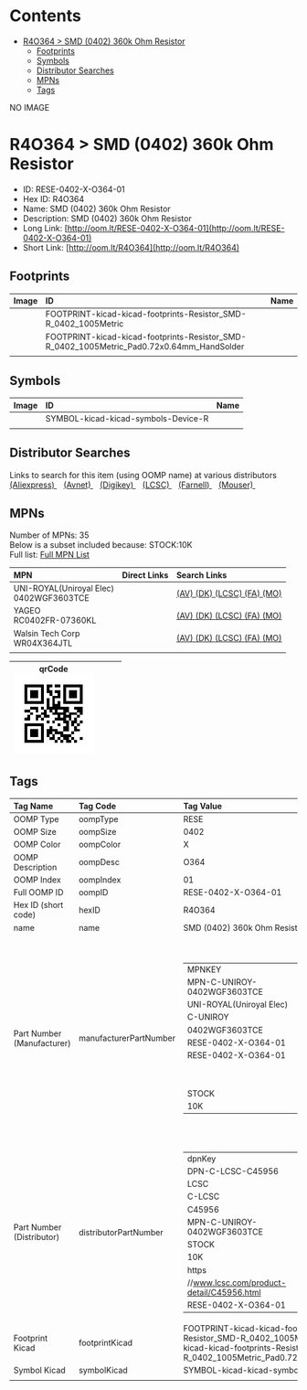 



Contents
========

* [R4O364 > SMD (0402) 360k Ohm Resistor](#r4o364--smd-0402-360k-ohm-resistor)
	* [Footprints](#footprints)
	* [Symbols](#symbols)
	* [Distributor Searches](#distributor-searches)
	* [MPNs](#mpns)
	* [Tags](#tags)
  
NO IMAGE  
# R4O364 > SMD (0402) 360k Ohm Resistor

- ID: RESE-0402-X-O364-01
- Hex ID: R4O364
- Name: SMD (0402) 360k Ohm Resistor
- Description: SMD (0402) 360k Ohm Resistor
- Long Link: [http://oom.lt/RESE-0402-X-O364-01](http://oom.lt/RESE-0402-X-O364-01)
- Short Link: [http://oom.lt/R4O364](http://oom.lt/R4O364)

## Footprints
  

|Image|ID|Name|
| :--- | :--- | :--- |
||FOOTPRINT-kicad-kicad-footprints-Resistor_SMD-R_0402_1005Metric||
||FOOTPRINT-kicad-kicad-footprints-Resistor_SMD-R_0402_1005Metric_Pad0.72x0.64mm_HandSolder||
||||

## Symbols
  

|Image|ID|Name|
| :--- | :--- | :--- |
|![]()|SYMBOL-kicad-kicad-symbols-Device-R||
||||

## Distributor Searches
  
Links to search for this item (using OOMP name) at various distributors  
[(Aliexpress) ](https://www.aliexpress.com/wholesale?SearchText=1117SMD+0402+360k+Ohm+Resistor)&nbsp;&nbsp;&nbsp;[(Avnet) ](https://www.avnet.com/shop/us/search/SMD+0402+360k+Ohm+Resistor)&nbsp;&nbsp;&nbsp;[(Digikey) ](https://www.digikey.co.uk/en/products/result?s=SMD+0402+360k+Ohm+Resistor)&nbsp;&nbsp;&nbsp;[(LCSC) ](https://www.lcsc.com/search?q=SMD+0402+360k+Ohm+Resistor)&nbsp;&nbsp;&nbsp;[(Farnell) ](https://uk.farnell.com/search?st=SMD+0402+360k+Ohm+Resistor)&nbsp;&nbsp;&nbsp;[(Mouser) ](https://www.mouser.com/c/?q=SMD+0402+360k+Ohm+Resistor)&nbsp;&nbsp;&nbsp;
## MPNs
  
Number of MPNs: 35<br>Below is a subset included because: STOCK:10K <br>Full list: [Full MPN List](MPNLIST.md)  

|MPN|Direct Links|Search Links|
| :--- | :--- | :--- |
|UNI-ROYAL(Uniroyal Elec)<br>0402WGF3603TCE||[(AV) ](https://www.avnet.com/shop/us/search/0402WGF3603TCE)[(DK) ](https://www.digikey.co.uk/products/en?keywords=0402WGF3603TCE)[(LCSC) ](https://www.lcsc.com/search?q=0402WGF3603TCE)[(FA) ](https://uk.farnell.com/search?st=0402WGF3603TCE)[(MO) ](https://www.mouser.com/c/?q=0402WGF3603TCE)|
|YAGEO<br>RC0402FR-07360KL||[(AV) ](https://www.avnet.com/shop/us/search/RC0402FR-07360KL)[(DK) ](https://www.digikey.co.uk/products/en?keywords=RC0402FR-07360KL)[(LCSC) ](https://www.lcsc.com/search?q=RC0402FR-07360KL)[(FA) ](https://uk.farnell.com/search?st=RC0402FR-07360KL)[(MO) ](https://www.mouser.com/c/?q=RC0402FR-07360KL)|
|Walsin Tech Corp<br>WR04X364JTL||[(AV) ](https://www.avnet.com/shop/us/search/WR04X364JTL)[(DK) ](https://www.digikey.co.uk/products/en?keywords=WR04X364JTL)[(LCSC) ](https://www.lcsc.com/search?q=WR04X364JTL)[(FA) ](https://uk.farnell.com/search?st=WR04X364JTL)[(MO) ](https://www.mouser.com/c/?q=WR04X364JTL)|
||||
  

|qrCode<br>[![](https://raw.githubusercontent.com/oomlout/oomlout_OOMP_parts_V2/main/RESE/0402/X/O364/01/qrCode_140.png)](https://github.com/oomlout/oomlout_OOMP_parts_V2/tree/main/RESE/0402/X/O364/01/qrCode.png)||||
| :---: | :---: | :---: | :---: |

## Tags
  

|Tag Name|Tag Code|Tag Value|
| :--- | :--- | :--- |
|OOMP Type|oompType|RESE|
|OOMP Size|oompSize|0402|
|OOMP Color|oompColor|X|
|OOMP Description|oompDesc|O364|
|OOMP Index|oompIndex|01|
|Full OOMP ID|oompID|RESE-0402-X-O364-01|
|Hex ID (short code)|hexID|R4O364|
|name|name|SMD (0402) 360k Ohm Resistor|
|Part Number (Manufacturer)|manufacturerPartNumber|<table><tr><td>MPNKEY</td></tr><tr><td> MPN-C-UNIROY-0402WGF3603TCE</td><td> MANUFACTURER</td></tr><tr><td> UNI-ROYAL(Uniroyal Elec)</td><td> MANUCODE</td></tr><tr><td> C-UNIROY</td><td> MPN</td></tr><tr><td> 0402WGF3603TCE</td><td> OOMPIDPARTIAL</td></tr><tr><td> RESE-0402-X-O364-01</td><td> OOMPID</td></tr><tr><td> RESE-0402-X-O364-01</td><td> LINK</td></tr><tr><td> </td><td> DESCRIPTION</td></tr><tr><td> </td><td> TAGS</td></tr><tr><td> STOCK</td></tr><tr><td>10K</td></tr></table></td><td> <table><tr><td>MPNKEY</td></tr><tr><td> MPN-C-LIZELE-CR0402FF3603G</td><td> MANUFACTURER</td></tr><tr><td> LIZ Elec</td><td> MANUCODE</td></tr><tr><td> C-LIZELE</td><td> MPN</td></tr><tr><td> CR0402FF3603G</td><td> OOMPIDPARTIAL</td></tr><tr><td> RESE-0402-X-O364-01</td><td> OOMPID</td></tr><tr><td> RESE-0402-X-O364-01</td><td> LINK</td></tr><tr><td> </td><td> DESCRIPTION</td></tr><tr><td> </td><td> TAGS</td></tr><tr><td> </td></tr></table></td><td> <table><tr><td>MPNKEY</td></tr><tr><td> MPN-C-RALEC-RTT023603FTH</td><td> MANUFACTURER</td></tr><tr><td> RALEC</td><td> MANUCODE</td></tr><tr><td> C-RALEC</td><td> MPN</td></tr><tr><td> RTT023603FTH</td><td> OOMPIDPARTIAL</td></tr><tr><td> RESE-0402-X-O364-01</td><td> OOMPID</td></tr><tr><td> RESE-0402-X-O364-01</td><td> LINK</td></tr><tr><td> </td><td> DESCRIPTION</td></tr><tr><td> </td><td> TAGS</td></tr><tr><td> </td></tr></table></td><td> <table><tr><td>MPNKEY</td></tr><tr><td> MPN-C-KOASPE-RK73B1ETTP364J</td><td> MANUFACTURER</td></tr><tr><td> KOA Speer Elec</td><td> MANUCODE</td></tr><tr><td> C-KOASPE</td><td> MPN</td></tr><tr><td> RK73B1ETTP364J</td><td> OOMPIDPARTIAL</td></tr><tr><td> RESE-0402-X-O364-01</td><td> OOMPID</td></tr><tr><td> RESE-0402-X-O364-01</td><td> LINK</td></tr><tr><td> </td><td> DESCRIPTION</td></tr><tr><td> </td><td> TAGS</td></tr><tr><td> </td></tr></table></td><td> <table><tr><td>MPNKEY</td></tr><tr><td> MPN-C-YAGEO-RC0402FR-07360KL</td><td> MANUFACTURER</td></tr><tr><td> YAGEO</td><td> MANUCODE</td></tr><tr><td> C-YAGEO</td><td> MPN</td></tr><tr><td> RC0402FR-07360KL</td><td> OOMPIDPARTIAL</td></tr><tr><td> RESE-0402-X-O364-01</td><td> OOMPID</td></tr><tr><td> RESE-0402-X-O364-01</td><td> LINK</td></tr><tr><td> </td><td> DESCRIPTION</td></tr><tr><td> </td><td> TAGS</td></tr><tr><td> STOCK</td></tr><tr><td>10K</td></tr></table></td><td> <table><tr><td>MPNKEY</td></tr><tr><td> MPN-C-RALEC-RTT02364JTH</td><td> MANUFACTURER</td></tr><tr><td> RALEC</td><td> MANUCODE</td></tr><tr><td> C-RALEC</td><td> MPN</td></tr><tr><td> RTT02364JTH</td><td> OOMPIDPARTIAL</td></tr><tr><td> RESE-0402-X-O364-01</td><td> OOMPID</td></tr><tr><td> RESE-0402-X-O364-01</td><td> LINK</td></tr><tr><td> </td><td> DESCRIPTION</td></tr><tr><td> </td><td> TAGS</td></tr><tr><td> </td></tr></table></td><td> <table><tr><td>MPNKEY</td></tr><tr><td> MPN-C-WALSIN-WR04X3603FTL</td><td> MANUFACTURER</td></tr><tr><td> Walsin Tech Corp</td><td> MANUCODE</td></tr><tr><td> C-WALSIN</td><td> MPN</td></tr><tr><td> WR04X3603FTL</td><td> OOMPIDPARTIAL</td></tr><tr><td> RESE-0402-X-O364-01</td><td> OOMPID</td></tr><tr><td> RESE-0402-X-O364-01</td><td> LINK</td></tr><tr><td> </td><td> DESCRIPTION</td></tr><tr><td> </td><td> TAGS</td></tr><tr><td> STOCK</td></tr><tr><td>1K</td></tr></table></td><td> <table><tr><td>MPNKEY</td></tr><tr><td> MPN-C-YAGEO-AC0402FR-07360KL</td><td> MANUFACTURER</td></tr><tr><td> YAGEO</td><td> MANUCODE</td></tr><tr><td> C-YAGEO</td><td> MPN</td></tr><tr><td> AC0402FR-07360KL</td><td> OOMPIDPARTIAL</td></tr><tr><td> RESE-0402-X-O364-01</td><td> OOMPID</td></tr><tr><td> RESE-0402-X-O364-01</td><td> LINK</td></tr><tr><td> </td><td> DESCRIPTION</td></tr><tr><td> </td><td> TAGS</td></tr><tr><td> STOCK</td></tr><tr><td>1K</td></tr></table></td><td> <table><tr><td>MPNKEY</td></tr><tr><td> MPN-C-YAGEO-AC0402JR-07360KL</td><td> MANUFACTURER</td></tr><tr><td> YAGEO</td><td> MANUCODE</td></tr><tr><td> C-YAGEO</td><td> MPN</td></tr><tr><td> AC0402JR-07360KL</td><td> OOMPIDPARTIAL</td></tr><tr><td> RESE-0402-X-O364-01</td><td> OOMPID</td></tr><tr><td> RESE-0402-X-O364-01</td><td> LINK</td></tr><tr><td> </td><td> DESCRIPTION</td></tr><tr><td> </td><td> TAGS</td></tr><tr><td> </td></tr></table></td><td> <table><tr><td>MPNKEY</td></tr><tr><td> MPN-C-YAGEO-RC0402JR-07360KL</td><td> MANUFACTURER</td></tr><tr><td> YAGEO</td><td> MANUCODE</td></tr><tr><td> C-YAGEO</td><td> MPN</td></tr><tr><td> RC0402JR-07360KL</td><td> OOMPIDPARTIAL</td></tr><tr><td> RESE-0402-X-O364-01</td><td> OOMPID</td></tr><tr><td> RESE-0402-X-O364-01</td><td> LINK</td></tr><tr><td> </td><td> DESCRIPTION</td></tr><tr><td> </td><td> TAGS</td></tr><tr><td> </td></tr></table></td><td> <table><tr><td>MPNKEY</td></tr><tr><td> MPN-C-ROHMSE-MCR01MRTF3603</td><td> MANUFACTURER</td></tr><tr><td> ROHM Semicon</td><td> MANUCODE</td></tr><tr><td> C-ROHMSE</td><td> MPN</td></tr><tr><td> MCR01MRTF3603</td><td> OOMPIDPARTIAL</td></tr><tr><td> RESE-0402-X-O364-01</td><td> OOMPID</td></tr><tr><td> RESE-0402-X-O364-01</td><td> LINK</td></tr><tr><td> </td><td> DESCRIPTION</td></tr><tr><td> </td><td> TAGS</td></tr><tr><td> STOCK</td></tr><tr><td>1K</td></tr></table></td><td> <table><tr><td>MPNKEY</td></tr><tr><td> MPN-C-ROHMSE-MCR01MZPJ364</td><td> MANUFACTURER</td></tr><tr><td> ROHM Semicon</td><td> MANUCODE</td></tr><tr><td> C-ROHMSE</td><td> MPN</td></tr><tr><td> MCR01MZPJ364</td><td> OOMPIDPARTIAL</td></tr><tr><td> RESE-0402-X-O364-01</td><td> OOMPID</td></tr><tr><td> RESE-0402-X-O364-01</td><td> LINK</td></tr><tr><td> </td><td> DESCRIPTION</td></tr><tr><td> </td><td> TAGS</td></tr><tr><td> </td></tr></table></td><td> <table><tr><td>MPNKEY</td></tr><tr><td> MPN-C-KOASPE-RK73H1ETTP3603F</td><td> MANUFACTURER</td></tr><tr><td> KOA Speer Elec</td><td> MANUCODE</td></tr><tr><td> C-KOASPE</td><td> MPN</td></tr><tr><td> RK73H1ETTP3603F</td><td> OOMPIDPARTIAL</td></tr><tr><td> RESE-0402-X-O364-01</td><td> OOMPID</td></tr><tr><td> RESE-0402-X-O364-01</td><td> LINK</td></tr><tr><td> </td><td> DESCRIPTION</td></tr><tr><td> </td><td> TAGS</td></tr><tr><td> STOCK</td></tr><tr><td>1K</td></tr></table></td><td> <table><tr><td>MPNKEY</td></tr><tr><td> MPN-C-FHGUAN-RC-02W3603FT</td><td> MANUFACTURER</td></tr><tr><td> FH (Guangdong Fenghua Advanced Tech)</td><td> MANUCODE</td></tr><tr><td> C-FHGUAN</td><td> MPN</td></tr><tr><td> RC-02W3603FT</td><td> OOMPIDPARTIAL</td></tr><tr><td> RESE-0402-X-O364-01</td><td> OOMPID</td></tr><tr><td> RESE-0402-X-O364-01</td><td> LINK</td></tr><tr><td> </td><td> DESCRIPTION</td></tr><tr><td> </td><td> TAGS</td></tr><tr><td> </td></tr></table></td><td> <table><tr><td>MPNKEY</td></tr><tr><td> MPN-C-FHGUAN-RC-02W364JT</td><td> MANUFACTURER</td></tr><tr><td> FH (Guangdong Fenghua Advanced Tech)</td><td> MANUCODE</td></tr><tr><td> C-FHGUAN</td><td> MPN</td></tr><tr><td> RC-02W364JT</td><td> OOMPIDPARTIAL</td></tr><tr><td> RESE-0402-X-O364-01</td><td> OOMPID</td></tr><tr><td> RESE-0402-X-O364-01</td><td> LINK</td></tr><tr><td> </td><td> DESCRIPTION</td></tr><tr><td> </td><td> TAGS</td></tr><tr><td> STOCK</td></tr><tr><td>1K</td></tr></table></td><td> <table><tr><td>MPNKEY</td></tr><tr><td> MPN-C-FHGUAN-RC-02K3603FT</td><td> MANUFACTURER</td></tr><tr><td> FH (Guangdong Fenghua Advanced Tech)</td><td> MANUCODE</td></tr><tr><td> C-FHGUAN</td><td> MPN</td></tr><tr><td> RC-02K3603FT</td><td> OOMPIDPARTIAL</td></tr><tr><td> RESE-0402-X-O364-01</td><td> OOMPID</td></tr><tr><td> RESE-0402-X-O364-01</td><td> LINK</td></tr><tr><td> </td><td> DESCRIPTION</td></tr><tr><td> </td><td> TAGS</td></tr><tr><td> STOCK</td></tr><tr><td>1K</td></tr></table></td><td> <table><tr><td>MPNKEY</td></tr><tr><td> MPN-C-WALSIN-WR04X364JTL</td><td> MANUFACTURER</td></tr><tr><td> Walsin Tech Corp</td><td> MANUCODE</td></tr><tr><td> C-WALSIN</td><td> MPN</td></tr><tr><td> WR04X364JTL</td><td> OOMPIDPARTIAL</td></tr><tr><td> RESE-0402-X-O364-01</td><td> OOMPID</td></tr><tr><td> RESE-0402-X-O364-01</td><td> LINK</td></tr><tr><td> </td><td> DESCRIPTION</td></tr><tr><td> </td><td> TAGS</td></tr><tr><td> STOCK</td></tr><tr><td>10K</td></tr></table></td><td> <table><tr><td>MPNKEY</td></tr><tr><td> MPN-C-RESIST-AECR0402F360KK9</td><td> MANUFACTURER</td></tr><tr><td> Resistor.Today</td><td> MANUCODE</td></tr><tr><td> C-RESIST</td><td> MPN</td></tr><tr><td> AECR0402F360KK9</td><td> OOMPIDPARTIAL</td></tr><tr><td> RESE-0402-X-O364-01</td><td> OOMPID</td></tr><tr><td> RESE-0402-X-O364-01</td><td> LINK</td></tr><tr><td> </td><td> DESCRIPTION</td></tr><tr><td> </td><td> TAGS</td></tr><tr><td> </td></tr></table></td><td> <table><tr><td>MPNKEY</td></tr><tr><td> MPN-C-RESIST-HPCR0402F360KK9</td><td> MANUFACTURER</td></tr><tr><td> Resistor.Today</td><td> MANUCODE</td></tr><tr><td> C-RESIST</td><td> MPN</td></tr><tr><td> HPCR0402F360KK9</td><td> OOMPIDPARTIAL</td></tr><tr><td> RESE-0402-X-O364-01</td><td> OOMPID</td></tr><tr><td> RESE-0402-X-O364-01</td><td> LINK</td></tr><tr><td> </td><td> DESCRIPTION</td></tr><tr><td> </td><td> TAGS</td></tr><tr><td> STOCK</td></tr><tr><td>1K</td></tr></table></td><td> <table><tr><td>MPNKEY</td></tr><tr><td> MPN-C-PANASO-ERJ2GEJ364X</td><td> MANUFACTURER</td></tr><tr><td> PANASONIC</td><td> MANUCODE</td></tr><tr><td> C-PANASO</td><td> MPN</td></tr><tr><td> ERJ2GEJ364X</td><td> OOMPIDPARTIAL</td></tr><tr><td> RESE-0402-X-O364-01</td><td> OOMPID</td></tr><tr><td> RESE-0402-X-O364-01</td><td> LINK</td></tr><tr><td> </td><td> DESCRIPTION</td></tr><tr><td> </td><td> TAGS</td></tr><tr><td> STOCK</td></tr><tr><td>1K</td></tr></table></td><td> <table><tr><td>MPNKEY</td></tr><tr><td> MPN-C-PANASO-ERJ2RKF3603X</td><td> MANUFACTURER</td></tr><tr><td> PANASONIC</td><td> MANUCODE</td></tr><tr><td> C-PANASO</td><td> MPN</td></tr><tr><td> ERJ2RKF3603X</td><td> OOMPIDPARTIAL</td></tr><tr><td> RESE-0402-X-O364-01</td><td> OOMPID</td></tr><tr><td> RESE-0402-X-O364-01</td><td> LINK</td></tr><tr><td> </td><td> DESCRIPTION</td></tr><tr><td> </td><td> TAGS</td></tr><tr><td> STOCK</td></tr><tr><td>1K</td></tr></table></td><td> <table><tr><td>MPNKEY</td></tr><tr><td> MPN-C-UNIROY-0402WGJ0364TCE</td><td> MANUFACTURER</td></tr><tr><td> UNI-ROYAL(Uniroyal Elec)</td><td> MANUCODE</td></tr><tr><td> C-UNIROY</td><td> MPN</td></tr><tr><td> 0402WGJ0364TCE</td><td> OOMPIDPARTIAL</td></tr><tr><td> RESE-0402-X-O364-01</td><td> OOMPID</td></tr><tr><td> RESE-0402-X-O364-01</td><td> LINK</td></tr><tr><td> </td><td> DESCRIPTION</td></tr><tr><td> </td><td> TAGS</td></tr><tr><td> STOCK</td></tr><tr><td>1K</td></tr></table></td><td> <table><tr><td>MPNKEY</td></tr><tr><td> MPN-C-VISHAY-CRCW0402360KFKED</td><td> MANUFACTURER</td></tr><tr><td> Vishay Intertech</td><td> MANUCODE</td></tr><tr><td> C-VISHAY</td><td> MPN</td></tr><tr><td> CRCW0402360KFKED</td><td> OOMPIDPARTIAL</td></tr><tr><td> RESE-0402-X-O364-01</td><td> OOMPID</td></tr><tr><td> RESE-0402-X-O364-01</td><td> LINK</td></tr><tr><td> </td><td> DESCRIPTION</td></tr><tr><td> </td><td> TAGS</td></tr><tr><td> </td></tr></table></td><td> <table><tr><td>MPNKEY</td></tr><tr><td> MPN-C-VISHAY-CRCW0402360KJNED</td><td> MANUFACTURER</td></tr><tr><td> Vishay Intertech</td><td> MANUCODE</td></tr><tr><td> C-VISHAY</td><td> MPN</td></tr><tr><td> CRCW0402360KJNED</td><td> OOMPIDPARTIAL</td></tr><tr><td> RESE-0402-X-O364-01</td><td> OOMPID</td></tr><tr><td> RESE-0402-X-O364-01</td><td> LINK</td></tr><tr><td> </td><td> DESCRIPTION</td></tr><tr><td> </td><td> TAGS</td></tr><tr><td> </td></tr></table></td><td> <table><tr><td>MPNKEY</td></tr><tr><td> MPN-C-PANASO-ERJPA2J364X</td><td> MANUFACTURER</td></tr><tr><td> PANASONIC</td><td> MANUCODE</td></tr><tr><td> C-PANASO</td><td> MPN</td></tr><tr><td> ERJPA2J364X</td><td> OOMPIDPARTIAL</td></tr><tr><td> RESE-0402-X-O364-01</td><td> OOMPID</td></tr><tr><td> RESE-0402-X-O364-01</td><td> LINK</td></tr><tr><td> </td><td> DESCRIPTION</td></tr><tr><td> </td><td> TAGS</td></tr><tr><td> </td></tr></table></td><td> <table><tr><td>MPNKEY</td></tr><tr><td> MPN-C-PANASO-ERJPA2F3603X</td><td> MANUFACTURER</td></tr><tr><td> PANASONIC</td><td> MANUCODE</td></tr><tr><td> C-PANASO</td><td> MPN</td></tr><tr><td> ERJPA2F3603X</td><td> OOMPIDPARTIAL</td></tr><tr><td> RESE-0402-X-O364-01</td><td> OOMPID</td></tr><tr><td> RESE-0402-X-O364-01</td><td> LINK</td></tr><tr><td> </td><td> DESCRIPTION</td></tr><tr><td> </td><td> TAGS</td></tr><tr><td> </td></tr></table></td><td> <table><tr><td>MPNKEY</td></tr><tr><td> MPN-C-EVEROH-CR0402F360KQ10Z</td><td> MANUFACTURER</td></tr><tr><td> Ever Ohms Tech</td><td> MANUCODE</td></tr><tr><td> C-EVEROH</td><td> MPN</td></tr><tr><td> CR0402F360KQ10Z</td><td> OOMPIDPARTIAL</td></tr><tr><td> RESE-0402-X-O364-01</td><td> OOMPID</td></tr><tr><td> RESE-0402-X-O364-01</td><td> LINK</td></tr><tr><td> </td><td> DESCRIPTION</td></tr><tr><td> </td><td> TAGS</td></tr><tr><td> STOCK</td></tr><tr><td>1K</td></tr></table></td><td> <table><tr><td>MPNKEY</td></tr><tr><td> MPN-C-UNIROY-NQ02WGJ0364TCE</td><td> MANUFACTURER</td></tr><tr><td> UNI-ROYAL(Uniroyal Elec)</td><td> MANUCODE</td></tr><tr><td> C-UNIROY</td><td> MPN</td></tr><tr><td> NQ02WGJ0364TCE</td><td> OOMPIDPARTIAL</td></tr><tr><td> RESE-0402-X-O364-01</td><td> OOMPID</td></tr><tr><td> RESE-0402-X-O364-01</td><td> LINK</td></tr><tr><td> </td><td> DESCRIPTION</td></tr><tr><td> </td><td> TAGS</td></tr><tr><td> STOCK</td></tr><tr><td>1K</td></tr></table></td><td> <table><tr><td>MPNKEY</td></tr><tr><td> MPN-C-UNIROY-NQ02WGF3603TCE</td><td> MANUFACTURER</td></tr><tr><td> UNI-ROYAL(Uniroyal Elec)</td><td> MANUCODE</td></tr><tr><td> C-UNIROY</td><td> MPN</td></tr><tr><td> NQ02WGF3603TCE</td><td> OOMPIDPARTIAL</td></tr><tr><td> RESE-0402-X-O364-01</td><td> OOMPID</td></tr><tr><td> RESE-0402-X-O364-01</td><td> LINK</td></tr><tr><td> </td><td> DESCRIPTION</td></tr><tr><td> </td><td> TAGS</td></tr><tr><td> </td></tr></table></td><td> <table><tr><td>MPNKEY</td></tr><tr><td> MPN-C-UNIROY-CQ02WGF3603TCE</td><td> MANUFACTURER</td></tr><tr><td> UNI-ROYAL(Uniroyal Elec)</td><td> MANUCODE</td></tr><tr><td> C-UNIROY</td><td> MPN</td></tr><tr><td> CQ02WGF3603TCE</td><td> OOMPIDPARTIAL</td></tr><tr><td> RESE-0402-X-O364-01</td><td> OOMPID</td></tr><tr><td> RESE-0402-X-O364-01</td><td> LINK</td></tr><tr><td> </td><td> DESCRIPTION</td></tr><tr><td> </td><td> TAGS</td></tr><tr><td> </td></tr></table></td><td> <table><tr><td>MPNKEY</td></tr><tr><td> MPN-C-VISHAY-CRCW0402360KJNEDHP</td><td> MANUFACTURER</td></tr><tr><td> Vishay Intertech</td><td> MANUCODE</td></tr><tr><td> C-VISHAY</td><td> MPN</td></tr><tr><td> CRCW0402360KJNEDHP</td><td> OOMPIDPARTIAL</td></tr><tr><td> RESE-0402-X-O364-01</td><td> OOMPID</td></tr><tr><td> RESE-0402-X-O364-01</td><td> LINK</td></tr><tr><td> </td><td> DESCRIPTION</td></tr><tr><td> </td><td> TAGS</td></tr><tr><td> </td></tr></table></td><td> <table><tr><td>MPNKEY</td></tr><tr><td> MPN-C-YAGEO-AA0402FR-07360KL</td><td> MANUFACTURER</td></tr><tr><td> YAGEO</td><td> MANUCODE</td></tr><tr><td> C-YAGEO</td><td> MPN</td></tr><tr><td> AA0402FR-07360KL</td><td> OOMPIDPARTIAL</td></tr><tr><td> RESE-0402-X-O364-01</td><td> OOMPID</td></tr><tr><td> RESE-0402-X-O364-01</td><td> LINK</td></tr><tr><td> </td><td> DESCRIPTION</td></tr><tr><td> </td><td> TAGS</td></tr><tr><td> </td></tr></table></td><td> <table><tr><td>MPNKEY</td></tr><tr><td> MPN-C-YAGEO-AF0402FR-07360KL</td><td> MANUFACTURER</td></tr><tr><td> YAGEO</td><td> MANUCODE</td></tr><tr><td> C-YAGEO</td><td> MPN</td></tr><tr><td> AF0402FR-07360KL</td><td> OOMPIDPARTIAL</td></tr><tr><td> RESE-0402-X-O364-01</td><td> OOMPID</td></tr><tr><td> RESE-0402-X-O364-01</td><td> LINK</td></tr><tr><td> </td><td> DESCRIPTION</td></tr><tr><td> </td><td> TAGS</td></tr><tr><td> </td></tr></table></td><td> <table><tr><td>MPNKEY</td></tr><tr><td> MPN-C-YAGEO-AA0402JR-07360KL</td><td> MANUFACTURER</td></tr><tr><td> YAGEO</td><td> MANUCODE</td></tr><tr><td> C-YAGEO</td><td> MPN</td></tr><tr><td> AA0402JR-07360KL</td><td> OOMPIDPARTIAL</td></tr><tr><td> RESE-0402-X-O364-01</td><td> OOMPID</td></tr><tr><td> RESE-0402-X-O364-01</td><td> LINK</td></tr><tr><td> </td><td> DESCRIPTION</td></tr><tr><td> </td><td> TAGS</td></tr><tr><td> </td></tr></table></td><td> <table><tr><td>MPNKEY</td></tr><tr><td> MPN-C-YAGEO-AF0402DR-07360KL</td><td> MANUFACTURER</td></tr><tr><td> YAGEO</td><td> MANUCODE</td></tr><tr><td> C-YAGEO</td><td> MPN</td></tr><tr><td> AF0402DR-07360KL</td><td> OOMPIDPARTIAL</td></tr><tr><td> RESE-0402-X-O364-01</td><td> OOMPID</td></tr><tr><td> RESE-0402-X-O364-01</td><td> LINK</td></tr><tr><td> </td><td> DESCRIPTION</td></tr><tr><td> </td><td> TAGS</td></tr><tr><td> </td></tr></table>|
|Part Number (Distributor)|distributorPartNumber|<table><tr><td>dpnKey</td></tr><tr><td> DPN-C-LCSC-C45956</td><td> DISTRIBUTOR</td></tr><tr><td> LCSC</td><td> DISTRCODE</td></tr><tr><td> C-LCSC</td><td> DPN</td></tr><tr><td> C45956</td><td> MPN</td></tr><tr><td> MPN-C-UNIROY-0402WGF3603TCE</td><td> TAGS</td></tr><tr><td> STOCK</td></tr><tr><td>10K</td><td> LINK</td></tr><tr><td> https</td></tr><tr><td>//www.lcsc.com/product-detail/C45956.html</td><td> OOMPID</td></tr><tr><td> RESE-0402-X-O364-01</td></tr></table></td><td> <table><tr><td>dpnKey</td></tr><tr><td> DPN-C-LCSC-C100394</td><td> DISTRIBUTOR</td></tr><tr><td> LCSC</td><td> DISTRCODE</td></tr><tr><td> C-LCSC</td><td> DPN</td></tr><tr><td> C100394</td><td> MPN</td></tr><tr><td> MPN-C-LIZELE-CR0402FF3603G</td><td> TAGS</td></tr><tr><td> </td><td> LINK</td></tr><tr><td> https</td></tr><tr><td>//www.lcsc.com/product-detail/C100394.html</td><td> OOMPID</td></tr><tr><td> RESE-0402-X-O364-01</td></tr></table></td><td> <table><tr><td>dpnKey</td></tr><tr><td> DPN-C-LCSC-C102997</td><td> DISTRIBUTOR</td></tr><tr><td> LCSC</td><td> DISTRCODE</td></tr><tr><td> C-LCSC</td><td> DPN</td></tr><tr><td> C102997</td><td> MPN</td></tr><tr><td> MPN-C-RALEC-RTT023603FTH</td><td> TAGS</td></tr><tr><td> </td><td> LINK</td></tr><tr><td> https</td></tr><tr><td>//www.lcsc.com/product-detail/C102997.html</td><td> OOMPID</td></tr><tr><td> RESE-0402-X-O364-01</td></tr></table></td><td> <table><tr><td>dpnKey</td></tr><tr><td> DPN-C-LCSC-C131574</td><td> DISTRIBUTOR</td></tr><tr><td> LCSC</td><td> DISTRCODE</td></tr><tr><td> C-LCSC</td><td> DPN</td></tr><tr><td> C131574</td><td> MPN</td></tr><tr><td> MPN-C-KOASPE-RK73B1ETTP364J</td><td> TAGS</td></tr><tr><td> </td><td> LINK</td></tr><tr><td> https</td></tr><tr><td>//www.lcsc.com/product-detail/C131574.html</td><td> OOMPID</td></tr><tr><td> RESE-0402-X-O364-01</td></tr></table></td><td> <table><tr><td>dpnKey</td></tr><tr><td> DPN-C-LCSC-C163471</td><td> DISTRIBUTOR</td></tr><tr><td> LCSC</td><td> DISTRCODE</td></tr><tr><td> C-LCSC</td><td> DPN</td></tr><tr><td> C163471</td><td> MPN</td></tr><tr><td> MPN-C-YAGEO-RC0402FR-07360KL</td><td> TAGS</td></tr><tr><td> STOCK</td></tr><tr><td>10K</td><td> LINK</td></tr><tr><td> https</td></tr><tr><td>//www.lcsc.com/product-detail/C163471.html</td><td> OOMPID</td></tr><tr><td> RESE-0402-X-O364-01</td></tr></table></td><td> <table><tr><td>dpnKey</td></tr><tr><td> DPN-C-LCSC-C166651</td><td> DISTRIBUTOR</td></tr><tr><td> LCSC</td><td> DISTRCODE</td></tr><tr><td> C-LCSC</td><td> DPN</td></tr><tr><td> C166651</td><td> MPN</td></tr><tr><td> MPN-C-RALEC-RTT02364JTH</td><td> TAGS</td></tr><tr><td> </td><td> LINK</td></tr><tr><td> https</td></tr><tr><td>//www.lcsc.com/product-detail/C166651.html</td><td> OOMPID</td></tr><tr><td> RESE-0402-X-O364-01</td></tr></table></td><td> <table><tr><td>dpnKey</td></tr><tr><td> DPN-C-LCSC-C170299</td><td> DISTRIBUTOR</td></tr><tr><td> LCSC</td><td> DISTRCODE</td></tr><tr><td> C-LCSC</td><td> DPN</td></tr><tr><td> C170299</td><td> MPN</td></tr><tr><td> MPN-C-WALSIN-WR04X3603FTL</td><td> TAGS</td></tr><tr><td> STOCK</td></tr><tr><td>1K</td><td> LINK</td></tr><tr><td> https</td></tr><tr><td>//www.lcsc.com/product-detail/C170299.html</td><td> OOMPID</td></tr><tr><td> RESE-0402-X-O364-01</td></tr></table></td><td> <table><tr><td>dpnKey</td></tr><tr><td> DPN-C-LCSC-C227013</td><td> DISTRIBUTOR</td></tr><tr><td> LCSC</td><td> DISTRCODE</td></tr><tr><td> C-LCSC</td><td> DPN</td></tr><tr><td> C227013</td><td> MPN</td></tr><tr><td> MPN-C-YAGEO-AC0402FR-07360KL</td><td> TAGS</td></tr><tr><td> STOCK</td></tr><tr><td>1K</td><td> LINK</td></tr><tr><td> https</td></tr><tr><td>//www.lcsc.com/product-detail/C227013.html</td><td> OOMPID</td></tr><tr><td> RESE-0402-X-O364-01</td></tr></table></td><td> <table><tr><td>dpnKey</td></tr><tr><td> DPN-C-LCSC-C227357</td><td> DISTRIBUTOR</td></tr><tr><td> LCSC</td><td> DISTRCODE</td></tr><tr><td> C-LCSC</td><td> DPN</td></tr><tr><td> C227357</td><td> MPN</td></tr><tr><td> MPN-C-YAGEO-AC0402JR-07360KL</td><td> TAGS</td></tr><tr><td> </td><td> LINK</td></tr><tr><td> https</td></tr><tr><td>//www.lcsc.com/product-detail/C227357.html</td><td> OOMPID</td></tr><tr><td> RESE-0402-X-O364-01</td></tr></table></td><td> <table><tr><td>dpnKey</td></tr><tr><td> DPN-C-LCSC-C273710</td><td> DISTRIBUTOR</td></tr><tr><td> LCSC</td><td> DISTRCODE</td></tr><tr><td> C-LCSC</td><td> DPN</td></tr><tr><td> C273710</td><td> MPN</td></tr><tr><td> MPN-C-YAGEO-RC0402JR-07360KL</td><td> TAGS</td></tr><tr><td> </td><td> LINK</td></tr><tr><td> https</td></tr><tr><td>//www.lcsc.com/product-detail/C273710.html</td><td> OOMPID</td></tr><tr><td> RESE-0402-X-O364-01</td></tr></table></td><td> <table><tr><td>dpnKey</td></tr><tr><td> DPN-C-LCSC-C308007</td><td> DISTRIBUTOR</td></tr><tr><td> LCSC</td><td> DISTRCODE</td></tr><tr><td> C-LCSC</td><td> DPN</td></tr><tr><td> C308007</td><td> MPN</td></tr><tr><td> MPN-C-ROHMSE-MCR01MRTF3603</td><td> TAGS</td></tr><tr><td> STOCK</td></tr><tr><td>1K</td><td> LINK</td></tr><tr><td> https</td></tr><tr><td>//www.lcsc.com/product-detail/C308007.html</td><td> OOMPID</td></tr><tr><td> RESE-0402-X-O364-01</td></tr></table></td><td> <table><tr><td>dpnKey</td></tr><tr><td> DPN-C-LCSC-C308029</td><td> DISTRIBUTOR</td></tr><tr><td> LCSC</td><td> DISTRCODE</td></tr><tr><td> C-LCSC</td><td> DPN</td></tr><tr><td> C308029</td><td> MPN</td></tr><tr><td> MPN-C-ROHMSE-MCR01MZPJ364</td><td> TAGS</td></tr><tr><td> </td><td> LINK</td></tr><tr><td> https</td></tr><tr><td>//www.lcsc.com/product-detail/C308029.html</td><td> OOMPID</td></tr><tr><td> RESE-0402-X-O364-01</td></tr></table></td><td> <table><tr><td>dpnKey</td></tr><tr><td> DPN-C-LCSC-C316885</td><td> DISTRIBUTOR</td></tr><tr><td> LCSC</td><td> DISTRCODE</td></tr><tr><td> C-LCSC</td><td> DPN</td></tr><tr><td> C316885</td><td> MPN</td></tr><tr><td> MPN-C-KOASPE-RK73H1ETTP3603F</td><td> TAGS</td></tr><tr><td> STOCK</td></tr><tr><td>1K</td><td> LINK</td></tr><tr><td> https</td></tr><tr><td>//www.lcsc.com/product-detail/C316885.html</td><td> OOMPID</td></tr><tr><td> RESE-0402-X-O364-01</td></tr></table></td><td> <table><tr><td>dpnKey</td></tr><tr><td> DPN-C-LCSC-C321468</td><td> DISTRIBUTOR</td></tr><tr><td> LCSC</td><td> DISTRCODE</td></tr><tr><td> C-LCSC</td><td> DPN</td></tr><tr><td> C321468</td><td> MPN</td></tr><tr><td> MPN-C-FHGUAN-RC-02W3603FT</td><td> TAGS</td></tr><tr><td> </td><td> LINK</td></tr><tr><td> https</td></tr><tr><td>//www.lcsc.com/product-detail/C321468.html</td><td> OOMPID</td></tr><tr><td> RESE-0402-X-O364-01</td></tr></table></td><td> <table><tr><td>dpnKey</td></tr><tr><td> DPN-C-LCSC-C321471</td><td> DISTRIBUTOR</td></tr><tr><td> LCSC</td><td> DISTRCODE</td></tr><tr><td> C-LCSC</td><td> DPN</td></tr><tr><td> C321471</td><td> MPN</td></tr><tr><td> MPN-C-FHGUAN-RC-02W364JT</td><td> TAGS</td></tr><tr><td> STOCK</td></tr><tr><td>1K</td><td> LINK</td></tr><tr><td> https</td></tr><tr><td>//www.lcsc.com/product-detail/C321471.html</td><td> OOMPID</td></tr><tr><td> RESE-0402-X-O364-01</td></tr></table></td><td> <table><tr><td>dpnKey</td></tr><tr><td> DPN-C-LCSC-C324932</td><td> DISTRIBUTOR</td></tr><tr><td> LCSC</td><td> DISTRCODE</td></tr><tr><td> C-LCSC</td><td> DPN</td></tr><tr><td> C324932</td><td> MPN</td></tr><tr><td> MPN-C-FHGUAN-RC-02K3603FT</td><td> TAGS</td></tr><tr><td> STOCK</td></tr><tr><td>1K</td><td> LINK</td></tr><tr><td> https</td></tr><tr><td>//www.lcsc.com/product-detail/C324932.html</td><td> OOMPID</td></tr><tr><td> RESE-0402-X-O364-01</td></tr></table></td><td> <table><tr><td>dpnKey</td></tr><tr><td> DPN-C-LCSC-C334753</td><td> DISTRIBUTOR</td></tr><tr><td> LCSC</td><td> DISTRCODE</td></tr><tr><td> C-LCSC</td><td> DPN</td></tr><tr><td> C334753</td><td> MPN</td></tr><tr><td> MPN-C-WALSIN-WR04X364JTL</td><td> TAGS</td></tr><tr><td> STOCK</td></tr><tr><td>10K</td><td> LINK</td></tr><tr><td> https</td></tr><tr><td>//www.lcsc.com/product-detail/C334753.html</td><td> OOMPID</td></tr><tr><td> RESE-0402-X-O364-01</td></tr></table></td><td> <table><tr><td>dpnKey</td></tr><tr><td> DPN-C-LCSC-C352434</td><td> DISTRIBUTOR</td></tr><tr><td> LCSC</td><td> DISTRCODE</td></tr><tr><td> C-LCSC</td><td> DPN</td></tr><tr><td> C352434</td><td> MPN</td></tr><tr><td> MPN-C-RESIST-AECR0402F360KK9</td><td> TAGS</td></tr><tr><td> </td><td> LINK</td></tr><tr><td> https</td></tr><tr><td>//www.lcsc.com/product-detail/C352434.html</td><td> OOMPID</td></tr><tr><td> RESE-0402-X-O364-01</td></tr></table></td><td> <table><tr><td>dpnKey</td></tr><tr><td> DPN-C-LCSC-C364996</td><td> DISTRIBUTOR</td></tr><tr><td> LCSC</td><td> DISTRCODE</td></tr><tr><td> C-LCSC</td><td> DPN</td></tr><tr><td> C364996</td><td> MPN</td></tr><tr><td> MPN-C-RESIST-HPCR0402F360KK9</td><td> TAGS</td></tr><tr><td> STOCK</td></tr><tr><td>1K</td><td> LINK</td></tr><tr><td> https</td></tr><tr><td>//www.lcsc.com/product-detail/C364996.html</td><td> OOMPID</td></tr><tr><td> RESE-0402-X-O364-01</td></tr></table></td><td> <table><tr><td>dpnKey</td></tr><tr><td> DPN-C-LCSC-C413023</td><td> DISTRIBUTOR</td></tr><tr><td> LCSC</td><td> DISTRCODE</td></tr><tr><td> C-LCSC</td><td> DPN</td></tr><tr><td> C413023</td><td> MPN</td></tr><tr><td> MPN-C-PANASO-ERJ2GEJ364X</td><td> TAGS</td></tr><tr><td> STOCK</td></tr><tr><td>1K</td><td> LINK</td></tr><tr><td> https</td></tr><tr><td>//www.lcsc.com/product-detail/C413023.html</td><td> OOMPID</td></tr><tr><td> RESE-0402-X-O364-01</td></tr></table></td><td> <table><tr><td>dpnKey</td></tr><tr><td> DPN-C-LCSC-C413117</td><td> DISTRIBUTOR</td></tr><tr><td> LCSC</td><td> DISTRCODE</td></tr><tr><td> C-LCSC</td><td> DPN</td></tr><tr><td> C413117</td><td> MPN</td></tr><tr><td> MPN-C-PANASO-ERJ2RKF3603X</td><td> TAGS</td></tr><tr><td> STOCK</td></tr><tr><td>1K</td><td> LINK</td></tr><tr><td> https</td></tr><tr><td>//www.lcsc.com/product-detail/C413117.html</td><td> OOMPID</td></tr><tr><td> RESE-0402-X-O364-01</td></tr></table></td><td> <table><tr><td>dpnKey</td></tr><tr><td> DPN-C-LCSC-C423105</td><td> DISTRIBUTOR</td></tr><tr><td> LCSC</td><td> DISTRCODE</td></tr><tr><td> C-LCSC</td><td> DPN</td></tr><tr><td> C423105</td><td> MPN</td></tr><tr><td> MPN-C-UNIROY-0402WGJ0364TCE</td><td> TAGS</td></tr><tr><td> STOCK</td></tr><tr><td>1K</td><td> LINK</td></tr><tr><td> https</td></tr><tr><td>//www.lcsc.com/product-detail/C423105.html</td><td> OOMPID</td></tr><tr><td> RESE-0402-X-O364-01</td></tr></table></td><td> <table><tr><td>dpnKey</td></tr><tr><td> DPN-C-LCSC-C482154</td><td> DISTRIBUTOR</td></tr><tr><td> LCSC</td><td> DISTRCODE</td></tr><tr><td> C-LCSC</td><td> DPN</td></tr><tr><td> C482154</td><td> MPN</td></tr><tr><td> MPN-C-VISHAY-CRCW0402360KFKED</td><td> TAGS</td></tr><tr><td> </td><td> LINK</td></tr><tr><td> https</td></tr><tr><td>//www.lcsc.com/product-detail/C482154.html</td><td> OOMPID</td></tr><tr><td> RESE-0402-X-O364-01</td></tr></table></td><td> <table><tr><td>dpnKey</td></tr><tr><td> DPN-C-LCSC-C482276</td><td> DISTRIBUTOR</td></tr><tr><td> LCSC</td><td> DISTRCODE</td></tr><tr><td> C-LCSC</td><td> DPN</td></tr><tr><td> C482276</td><td> MPN</td></tr><tr><td> MPN-C-VISHAY-CRCW0402360KJNED</td><td> TAGS</td></tr><tr><td> </td><td> LINK</td></tr><tr><td> https</td></tr><tr><td>//www.lcsc.com/product-detail/C482276.html</td><td> OOMPID</td></tr><tr><td> RESE-0402-X-O364-01</td></tr></table></td><td> <table><tr><td>dpnKey</td></tr><tr><td> DPN-C-LCSC-C542936</td><td> DISTRIBUTOR</td></tr><tr><td> LCSC</td><td> DISTRCODE</td></tr><tr><td> C-LCSC</td><td> DPN</td></tr><tr><td> C542936</td><td> MPN</td></tr><tr><td> MPN-C-PANASO-ERJPA2J364X</td><td> TAGS</td></tr><tr><td> </td><td> LINK</td></tr><tr><td> https</td></tr><tr><td>//www.lcsc.com/product-detail/C542936.html</td><td> OOMPID</td></tr><tr><td> RESE-0402-X-O364-01</td></tr></table></td><td> <table><tr><td>dpnKey</td></tr><tr><td> DPN-C-LCSC-C541933</td><td> DISTRIBUTOR</td></tr><tr><td> LCSC</td><td> DISTRCODE</td></tr><tr><td> C-LCSC</td><td> DPN</td></tr><tr><td> C541933</td><td> MPN</td></tr><tr><td> MPN-C-PANASO-ERJPA2F3603X</td><td> TAGS</td></tr><tr><td> </td><td> LINK</td></tr><tr><td> https</td></tr><tr><td>//www.lcsc.com/product-detail/C541933.html</td><td> OOMPID</td></tr><tr><td> RESE-0402-X-O364-01</td></tr></table></td><td> <table><tr><td>dpnKey</td></tr><tr><td> DPN-C-LCSC-C881350</td><td> DISTRIBUTOR</td></tr><tr><td> LCSC</td><td> DISTRCODE</td></tr><tr><td> C-LCSC</td><td> DPN</td></tr><tr><td> C881350</td><td> MPN</td></tr><tr><td> MPN-C-EVEROH-CR0402F360KQ10Z</td><td> TAGS</td></tr><tr><td> STOCK</td></tr><tr><td>1K</td><td> LINK</td></tr><tr><td> https</td></tr><tr><td>//www.lcsc.com/product-detail/C881350.html</td><td> OOMPID</td></tr><tr><td> RESE-0402-X-O364-01</td></tr></table></td><td> <table><tr><td>dpnKey</td></tr><tr><td> DPN-C-LCSC-C965202</td><td> DISTRIBUTOR</td></tr><tr><td> LCSC</td><td> DISTRCODE</td></tr><tr><td> C-LCSC</td><td> DPN</td></tr><tr><td> C965202</td><td> MPN</td></tr><tr><td> MPN-C-UNIROY-NQ02WGJ0364TCE</td><td> TAGS</td></tr><tr><td> STOCK</td></tr><tr><td>1K</td><td> LINK</td></tr><tr><td> https</td></tr><tr><td>//www.lcsc.com/product-detail/C965202.html</td><td> OOMPID</td></tr><tr><td> RESE-0402-X-O364-01</td></tr></table></td><td> <table><tr><td>dpnKey</td></tr><tr><td> DPN-C-LCSC-C965260</td><td> DISTRIBUTOR</td></tr><tr><td> LCSC</td><td> DISTRCODE</td></tr><tr><td> C-LCSC</td><td> DPN</td></tr><tr><td> C965260</td><td> MPN</td></tr><tr><td> MPN-C-UNIROY-NQ02WGF3603TCE</td><td> TAGS</td></tr><tr><td> </td><td> LINK</td></tr><tr><td> https</td></tr><tr><td>//www.lcsc.com/product-detail/C965260.html</td><td> OOMPID</td></tr><tr><td> RESE-0402-X-O364-01</td></tr></table></td><td> <table><tr><td>dpnKey</td></tr><tr><td> DPN-C-LCSC-C966800</td><td> DISTRIBUTOR</td></tr><tr><td> LCSC</td><td> DISTRCODE</td></tr><tr><td> C-LCSC</td><td> DPN</td></tr><tr><td> C966800</td><td> MPN</td></tr><tr><td> MPN-C-UNIROY-CQ02WGF3603TCE</td><td> TAGS</td></tr><tr><td> </td><td> LINK</td></tr><tr><td> https</td></tr><tr><td>//www.lcsc.com/product-detail/C966800.html</td><td> OOMPID</td></tr><tr><td> RESE-0402-X-O364-01</td></tr></table></td><td> <table><tr><td>dpnKey</td></tr><tr><td> DPN-C-LCSC-C2092427</td><td> DISTRIBUTOR</td></tr><tr><td> LCSC</td><td> DISTRCODE</td></tr><tr><td> C-LCSC</td><td> DPN</td></tr><tr><td> C2092427</td><td> MPN</td></tr><tr><td> MPN-C-VISHAY-CRCW0402360KJNEDHP</td><td> TAGS</td></tr><tr><td> </td><td> LINK</td></tr><tr><td> https</td></tr><tr><td>//www.lcsc.com/product-detail/C2092427.html</td><td> OOMPID</td></tr><tr><td> RESE-0402-X-O364-01</td></tr></table></td><td> <table><tr><td>dpnKey</td></tr><tr><td> DPN-C-LCSC-C2097131</td><td> DISTRIBUTOR</td></tr><tr><td> LCSC</td><td> DISTRCODE</td></tr><tr><td> C-LCSC</td><td> DPN</td></tr><tr><td> C2097131</td><td> MPN</td></tr><tr><td> MPN-C-YAGEO-AA0402FR-07360KL</td><td> TAGS</td></tr><tr><td> </td><td> LINK</td></tr><tr><td> https</td></tr><tr><td>//www.lcsc.com/product-detail/C2097131.html</td><td> OOMPID</td></tr><tr><td> RESE-0402-X-O364-01</td></tr></table></td><td> <table><tr><td>dpnKey</td></tr><tr><td> DPN-C-LCSC-C2098113</td><td> DISTRIBUTOR</td></tr><tr><td> LCSC</td><td> DISTRCODE</td></tr><tr><td> C-LCSC</td><td> DPN</td></tr><tr><td> C2098113</td><td> MPN</td></tr><tr><td> MPN-C-YAGEO-AF0402FR-07360KL</td><td> TAGS</td></tr><tr><td> </td><td> LINK</td></tr><tr><td> https</td></tr><tr><td>//www.lcsc.com/product-detail/C2098113.html</td><td> OOMPID</td></tr><tr><td> RESE-0402-X-O364-01</td></tr></table></td><td> <table><tr><td>dpnKey</td></tr><tr><td> DPN-C-LCSC-C2098317</td><td> DISTRIBUTOR</td></tr><tr><td> LCSC</td><td> DISTRCODE</td></tr><tr><td> C-LCSC</td><td> DPN</td></tr><tr><td> C2098317</td><td> MPN</td></tr><tr><td> MPN-C-YAGEO-AA0402JR-07360KL</td><td> TAGS</td></tr><tr><td> </td><td> LINK</td></tr><tr><td> https</td></tr><tr><td>//www.lcsc.com/product-detail/C2098317.html</td><td> OOMPID</td></tr><tr><td> RESE-0402-X-O364-01</td></tr></table></td><td> <table><tr><td>dpnKey</td></tr><tr><td> DPN-C-LCSC-C2106392</td><td> DISTRIBUTOR</td></tr><tr><td> LCSC</td><td> DISTRCODE</td></tr><tr><td> C-LCSC</td><td> DPN</td></tr><tr><td> C2106392</td><td> MPN</td></tr><tr><td> MPN-C-YAGEO-AF0402DR-07360KL</td><td> TAGS</td></tr><tr><td> </td><td> LINK</td></tr><tr><td> https</td></tr><tr><td>//www.lcsc.com/product-detail/C2106392.html</td><td> OOMPID</td></tr><tr><td> RESE-0402-X-O364-01</td></tr></table>|
|Footprint Kicad|footprintKicad|FOOTPRINT-kicad-kicad-footprints-Resistor_SMD-R_0402_1005Metric, FOOTPRINT-kicad-kicad-footprints-Resistor_SMD-R_0402_1005Metric_Pad0.72x0.64mm_HandSolder|
|Symbol Kicad|symbolKicad|SYMBOL-kicad-kicad-symbols-Device-R|
||||
